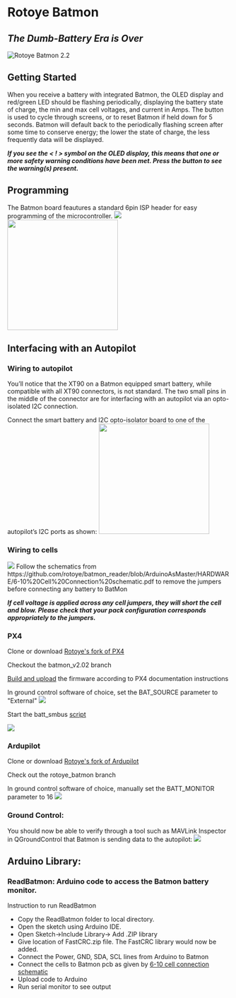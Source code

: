 
# Rotoye Batmon
## *The Dumb-Battery Era is Over*
![](https://lh3.googleusercontent.com/H47S3fEeuooiPsHnVH298wnwPrN6RdQZGKvJUzl5-hQ38AaXzWlaRzRwbxFMnm34zpIN4F5c-m45 "Rotoye Batmon 2.2")
## Getting Started
When you receive a battery with integrated Batmon, the OLED display and red/green LED should be flashing periodically, displaying the battery state of charge, the min and max cell voltages, and current in Amps. The button is used to cycle through screens, or to reset Batmon if held down for 5 seconds. Batmon will default back to the periodically flashing screen after some time to conserve energy; the lower the state of charge, the less frequently data will be displayed.

***If you see the < ! > symbol on the OLED display, this means that one or more safety warning conditions have been met. Press the button to see the warning(s) present.***

## Programming
The Batmon board feautures a standard 6pin ISP header for easy programming of the microcontroller. 
<img src="https://drive.google.com/thumbnail?id=1GzEBrbb3E-LPrZKeRBykzmXpOsr3apaZ" />
<img src="https://www.avrfreaks.net/sites/default/files/icsp_6pin.png" width="250px" height="250px" />


## Interfacing with an Autopilot
### Wiring to autopilot
You’ll notice that the XT90 on a Batmon equipped smart battery, while compatible with all XT90 connectors, is not standard. The two small pins in the middle of the connector are for interfacing with an autopilot via an opto-isolated I2C connection.

Connect the smart battery and I2C opto-isolator board to one of the autopilot’s I2C ports as shown:
<img src="https://lh3.googleusercontent.com/gBS4n6Pyndtr5yQh5yk4Ca43jubVZ2XuNF5aYOVID6yPbo3dYaUzoFU7K0-ibxtygKmYodC9mw8zaiDYKZ-XHWkIPdM2SY1inNAJFh0SNamgEXCzPZrw5ut5wZ20X1u2jk9YcXQK" width="250px" height="250px">

### Wiring to cells
<img src="https://raw.githubusercontent.com/rotoye/batmon_reader/ArduinoAsMaster/HARDWARE/Batmon-pcb.jpg">
Follow the schematics from https://github.com/rotoye/batmon_reader/blob/ArduinoAsMaster/HARDWARE/6-10%20Cell%20Connection%20schematic.pdf to remove the jumpers before connecting any battery to BatMon

***If cell voltage is applied across any cell jumpers, they will short the cell and blow. Please check that your pack configuration corresponds appropriately to the jumpers.***

### PX4
Clone or download [Rotoye's fork of PX4](https://github.com/rotoye/px4_firmware_batmon)

Checkout the batmon_v2.02 branch

[Build and upload](https://dev.px4.io/v1.9.0/en/setup/building_px4.html) the firmware according to PX4 documentation instructions

In ground control software of choice, set the BAT_SOURCE parameter to "External"
<img src="
https://lh5.googleusercontent.com/6m3g3ZVQEpYSnkg60MCGdOUvIyAk3zA0MdIZx2wb_jd7TS-ySbqFobVs8Gu4QLrsTdAUQ0HohmtlGcrXQJgTA-rChpIqQe-wW9eZAhlfe8ZHIXTYCos8Cra6gpfUnvTvtswJpY56">

Start the batt_smbus [script](https://dev.px4.io/v1.9.0/en/middleware/modules_driver.html)

![](https://lh5.googleusercontent.com/2bRcXjxdTqdboj6qWSKkwhtJOFou2oHhYRJzkAYWik_vorzID1a-2K5eO5k9rMEodOgBuMP81-C2vF0LxVDRsV6J7OlXGEjIc-3dZfwVjoxhA5dTHPYKVJBs15hZriPdO1HivRZK)
### Ardupilot
Clone or download [Rotoye's fork of Ardupilot](https://github.com/rotoye/ardupilot)

Check out the rotoye_batmon branch

In ground control software of choice, manually set the BATT_MONITOR parameter to 16
![](https://lh6.googleusercontent.com/jGrWxkMKo8NI_IvOmmfZj3OldKE7GpQflRSuloEQK6REk0yzG2ZnqrDPomHVTyWMh8ntGYH8GlS19wM_smlD8IW2qzn2OTMCFumw-rCgNL-FIi6Ykp2x_qxSrJPjs71mtusVM3dT)
### Ground Control: 
You should now be able to verify through a tool such as MAVLink Inspector in QGroundControl that Batmon is sending data to the autopilot:
![](https://lh5.googleusercontent.com/V0JstU1yGRF2TD5f_jG0rTd1G0AOdylnBa3MxkEBWDDrBUI9mhucqD0yLY6PkL8aMIiNgsOJw4Uv3JPTGgSV-3nMdpEY_yoMjli-yrPDTqe4l1RhSMipDiKdx1Ld9dFQqgj0a3Lz)

## Arduino Library:
### ReadBatmon: Arduino code to access the Batmon battery monitor.
Instruction to run ReadBatmon
- Copy the ReadBatmon folder to local directory. 
- Open the sketch using Arduino IDE. 
- Open Sketch->Include Library-> Add .ZIP library
- Give location of FastCRC.zip file. The FastCRC library would now be added.
- Connect the Power, GND, SDA, SCL lines from Arduino to Batmon
- Connect the cells to Batmon pcb as given by [6-10 cell connection schematic](https://github.com/rotoye/batmon_reader/blob/ArduinoAsMaster/HARDWARE/6-10%20Cell%20Connection%20schematic.pdf)
- Upload code to Arduino
- Run serial monitor to see output

